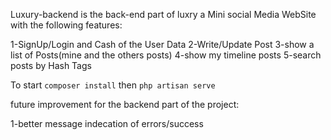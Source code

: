 Luxury-backend is the back-end part of luxry a Mini social Media WebSite with the following features:

1-SignUp/Login and Cash of the User Data
2-Write/Update Post
3-show a list of Posts(mine and the others posts)
4-show my timeline posts
5-search posts by Hash Tags

To start `composer install`
then `php artisan serve`

future improvement for the backend part of the project:

1-better message indecation of errors/success
